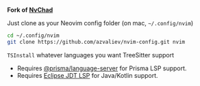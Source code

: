 **Fork of [NvChad](https://nvchad.com)**

Just clone as your Neovim config folder (on mac, `~/.config/nvim`)
```bash
cd ~/.config/nvim
git clone https://github.com/azvaliev/nvim-config.git nvim
```

`TSInstall` whatever languages you want TreeSitter support

- Requires [@prisma/language-server](https://www.npmjs.com/package/@prisma/language-server) for Prisma LSP support.
- Requires [Eclipse JDT LSP](https://github.com/eclipse/eclipse.jdt.ls) for Java/Kotlin support.

